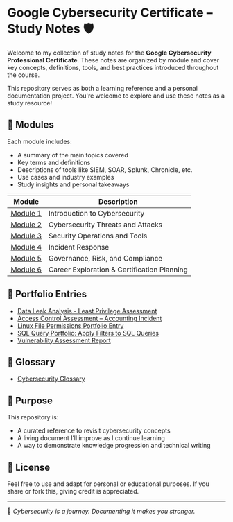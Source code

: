 # Google Cybersecurity Certificate – Study Notes 🛡️

Welcome to my collection of study notes for the **Google Cybersecurity Professional Certificate**. These notes are organized by module and cover key concepts, definitions, tools, and best practices introduced throughout the course.

This repository serves as both a learning reference and a personal documentation project. You're welcome to explore and use these notes as a study resource!

## 📂 Modules

Each module includes:
- A summary of the main topics covered
- Key terms and definitions
- Descriptions of tools like SIEM, SOAR, Splunk, Chronicle, etc.
- Use cases and industry examples
- Study insights and personal takeaways

| Module | Description |
|--------|-------------|
| [Module 1](./Module1_Introduction_to_Cybersecurity.md) | Introduction to Cybersecurity |
| [Module 2](./Module2_Cybersecurity_Threats_and_Attacks.md) | Cybersecurity Threats and Attacks |
| [Module 3](./Module3_Security_Operations_and_Tools.md) | Security Operations and Tools |
| [Module 4](./Module4_Incident_Response.md) | Incident Response |
| [Module 5](./Module5_GRC_and_Compliance.md) | Governance, Risk, and Compliance |
| [Module 6](./Module6_Career_Exploration.md) | Career Exploration & Certification Planning |

## 📁 Portfolio Entries

- [Data Leak Analysis - Least Privilege Assessment](./Determine_Appropriate_Data_Handling_Practices_Portfolio_Entry.md)
- [Access Control Assessment – Accounting Incident](./Improve_Authentication_Authorization_and_Accounting_Portfolio_Entry.md)
- [Linux File Permissions Portfolio Entry](./Linux_File_Permissions_Portfolio_Entry.md)
- [SQL Query Portfolio: Apply Filters to SQL Queries](./SQL_Query_Filters_Portfolio_Entry.md)
- [Vulnerability Assessment Report](./Vulnerability_Assessment_Portfolio_Entry.md)


## 📖 Glossary

- [Cybersecurity Glossary](./Cybersecurity_Glossary.md)

## 📌 Purpose

This repository is:
- A curated reference to revisit cybersecurity concepts
- A living document I’ll improve as I continue learning
- A way to demonstrate knowledge progression and technical writing

## 📜 License

Feel free to use and adapt for personal or educational purposes. If you share or fork this, giving credit is appreciated.

---

🧠 *Cybersecurity is a journey. Documenting it makes you stronger.*

